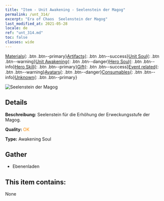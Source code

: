 ```yaml
---
title: "Item - Unit Awakening - Seelenstein der Magog"
permalink: /unt_314/
excerpt: "Era of Chaos  Seelenstein der Magog"
last_modified_at: 2021-05-28
locale: de
ref: "unt_314.md"
toc: false
classes: wide
---
```

 [Materials](/ItemsDE/){: .btn .btn--primary}[Artifacts](/ItemsDE/Artifacts/){: .btn .btn--success}[Unit Soul](/ItemsDE/UnitSoul/){: .btn .btn--warning}[Unit Awakening](/ItemsDE/UnitAwakening/){: .btn .btn--danger}[Hero Soul](/ItemsDE/HeroSoul/){: .btn .btn--info}[Hero Skill](/ItemsDE/HeroSkill/){: .btn .btn--primary}[Gift](/ItemsDE/Gift/){: .btn .btn--success}[Event related](/ItemsDE/Events/){: .btn .btn--warning}[Avatars](/ItemsDE/Avatars/){: .btn .btn--danger}[Consumables](/ItemsDE/Consumables/){: .btn .btn--info}[Unknown](/ItemsDE/Unknown/){: .btn .btn--primary}

 ![Seelenstein der Magog](/images/u/tia_touhuoguai.jpg)

## Details
 **Beschreibung:** Seelenstein für die Erhöhung der Erweckungsstufe der Magog.

 **Quality:** <span style="color: #FF8C00">OK</span>

 **Type:** Awakening Soul

## Gather

*    Ebenenladen 

## This item contains:

  None

